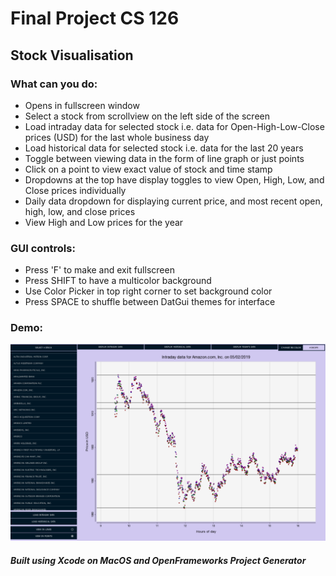 # Final Project CS 126
## Stock Visualisation 

### What can you do:
* Opens in fullscreen window
* Select a stock from scrollview on the left side of the screen
* Load intraday data for selected stock i.e. data for Open-High-Low-Close prices (USD) for the last whole business day
* Load historical data for selected stock i.e. data for the last 20 years
* Toggle between viewing data in the form of line graph or just points
* Click on a point to view exact value of stock and time stamp
* Dropdowns at the top have display toggles to view Open, High, Low, and Close prices individually
* Daily data dropdown for displaying current price, and most recent open, high, low, and close prices
* View High and Low prices for the year

### GUI controls:
* Press 'F' to make and exit fullscreen
* Press SHIFT to have a multicolor background
* Use Color Picker in top right corner to set background color
* Press SPACE to shuffle between DatGui themes for interface

### Demo:
![Project demonstration with Amazon's stock data](/PROJECTdemo.png)

##### Built using Xcode on MacOS and OpenFrameworks Project Generator

